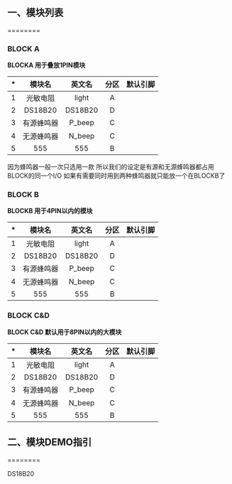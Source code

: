 ## 一、模块列表 ##
========
### BLOCK A ###
**BLOCKA 用于叠放1PIN模块** 

|  *  |模块名    |英文名  |分区 |默认引脚|
|:---:|:---:    |:---:  |:---:|:------:|
|1    |光敏电阻  |light  |A    | |
|2    |DS18B20  |DS18B20|D    | |
|3    |有源蜂鸣器|P_beep |C    | |
|4    |无源蜂鸣器|N_beep |C    | |
|5    |555      |555    |B    | |

因为蜂鸣器一般一次只选用一款
所以我们的设定是有源和无源蜂鸣器都占用BLOCK的同一个I/O
如果有需要同时用到两种蜂鸣器就只能放一个在BLOCKB了


### BLOCK B ###
**BLOCKB 用于4PIN以内的模块** 


|  *  |模块名    |英文名  |分区 |默认引脚|
|:---:|:---:    |:---:  |:---:|:------:|
|1    |光敏电阻  |light  |A    | |
|2    |DS18B20  |DS18B20|D    | |
|3    |有源蜂鸣器|P_beep |C    | |
|4    |无源蜂鸣器|N_beep |C    | |
|5    |555      |555    |B    | |


### BLOCK C&D ###
**BLOCK C&D 默认用于8PIN以内的大模块** 


|  *  |模块名    |英文名  |分区 |默认引脚|
|:---:|:---:    |:---:  |:---:|:------:|
|1    |光敏电阻  |light  |A    | |
|2    |DS18B20  |DS18B20|D    | |
|3    |有源蜂鸣器|P_beep |C    | |
|4    |无源蜂鸣器|N_beep |C    | |
|5    |555      |555    |B    | |

## 二、模块DEMO指引 ##
========

DS18B20